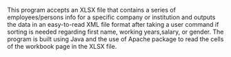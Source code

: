 This program accepts an XLSX file that contains a series of employees/persons info for a specific company or institution and outputs the data in an easy-to-read 
XML file format after taking a user command if sorting is needed regarding first name, working years,salary, or gender.
The program is built using Java and the use of Apache package to read the cells of the workbook page in the XLSX file.
